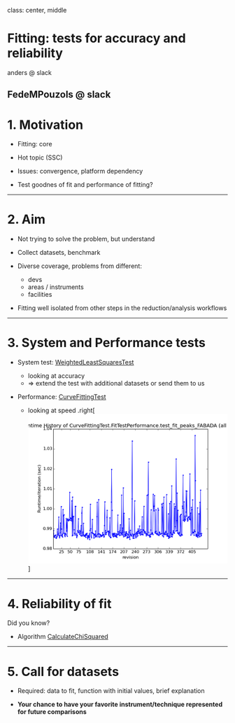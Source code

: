 
class: center, middle

# Fitting: tests for accuracy and reliability

anders @ slack

FedeMPouzols @ slack
---

# 1. Motivation

- Fitting: core

- Hot topic (SSC)

- Issues: convergence, platform dependency

- Test goodnes of fit and performance of fitting?

---

# 2. Aim

- Not trying to solve the problem, but understand

- Collect datasets, benchmark

- Diverse coverage, problems from different:
  - devs
  - areas / instruments
  - facilities

- Fitting well isolated from other steps in the reduction/analysis workflows
  
---

# 3. System and Performance tests

- System test: [WeightedLeastSquaresTest](https://github.com/mantidproject/mantid/blob/master/Testing/SystemTests/tests/analysis/WeightedLeastSquaresTest.py)
  - looking at accuracy
  - => extend the test with additional datasets or send them to us

- Performance: [CurveFittingTest](http://builds.mantidproject.org/view/All/job/master_performancetests/Master_branch_performance_tests/)
  - looking at speed
  .right[![fabada_perf_plot](CurveFittingTest.FitTestPerformance.test_fit_peaks_FABADA.runtime.v.revision.ALL_60.png)]

---

# 4. Reliability of fit

Did you know?

- Algorithm [CalculateChiSquared](http://docs.mantidproject.org/nightly/algorithms/CalculateChiSquared-v1.html)


---

# 5. Call for datasets

- Required: data to fit, function with initial values, brief explanation 

- **Your chance to have your favorite instrument/technique represented for future comparisons**
